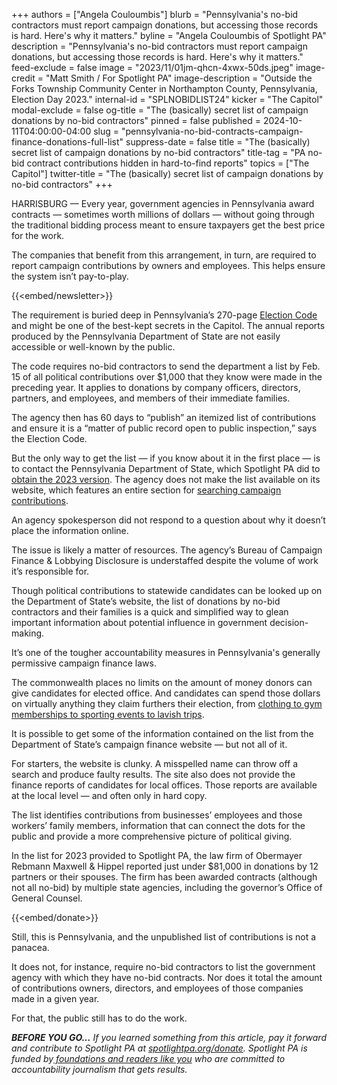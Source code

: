 +++
authors = ["Angela Couloumbis"]
blurb = "Pennsylvania's no-bid contractors must report campaign donations, but accessing those records is hard. Here's why it matters."
byline = "Angela Couloumbis of Spotlight PA"
description = "Pennsylvania's no-bid contractors must report campaign donations, but accessing those records is hard. Here's why it matters."
feed-exclude = false
image = "2023/11/01jm-qhcn-4xwx-50ds.jpeg"
image-credit = "Matt Smith / For Spotlight PA"
image-description = "Outside the Forks Township Community Center in Northampton County, Pennsylvania, Election Day 2023."
internal-id = "SPLNOBIDLIST24"
kicker = "The Capitol"
modal-exclude = false
og-title = "The (basically) secret list of campaign donations by no-bid contractors"
pinned = false
published = 2024-10-11T04:00:00-04:00
slug = "pennsylvania-no-bid-contracts-campaign-finance-donations-full-list"
suppress-date = false
title = "The (basically) secret list of campaign donations by no-bid contractors"
title-tag = "PA no-bid contract contributions hidden in hard-to-find reports"
topics = ["The Capitol"]
twitter-title = "The (basically) secret list of campaign donations by no-bid contractors"
+++

HARRISBURG — Every year, government agencies in Pennsylvania award contracts — sometimes worth millions of dollars — without going through the traditional bidding process meant to ensure taxpayers get the best price for the work.

The companies that benefit from this arrangement, in turn, are required to report campaign contributions by owners and employees. This helps ensure the system isn’t pay-to-play.

{{<embed/newsletter>}}

The requirement is buried deep in Pennsylvania’s 270-page <a href="https://www.legis.state.pa.us/WU01/LI/LI/US/PDF/1937/0/0320..PDF">Election Code</a> and might be one of the best-kept secrets in the Capitol. The annual reports produced by the Pennsylvania Department of State are not easily accessible or well-known by the public.

The code requires no-bid contractors to send the department a list by Feb. 15 of all political contributions over $1,000 that they know were made in the preceding year. It applies to donations by company officers, directors, partners, and employees, and members of their immediate families.

The agency then has 60 days to “publish” an itemized list of contributions and ensure it is a “matter of public record open to public inspection,” says the Election Code.

But the only way to get the list — if you know about it in the first place — is to contact the Pennsylvania Department of State, which Spotlight PA did to <a href="https://www.scribd.com/document/775576877/Campaign-contracts-made-by-no-bid-contract-recipients-in-2023">obtain the 2023 version</a>. The agency does not make the list available on its website, which features an entire section for <a href="https://www.campaignfinanceonline.pa.gov/Pages/CFReportSearch.aspx">searching campaign contributions</a>.

An agency spokesperson did not respond to a question about why it doesn’t place the information online.

The issue is likely a matter of resources. The agency’s Bureau of Campaign Finance &amp; Lobbying Disclosure is understaffed despite the volume of work it’s responsible for.

Though political contributions to statewide candidates can be looked up on the Department of State’s website, the list of donations by no-bid contractors and their families is a quick and simplified way to glean important information about potential influence in government decision-making.

It’s one of the tougher accountability measures in Pennsylvania&#39;s generally permissive campaign finance laws.

The commonwealth places no limits on the amount of money donors can give candidates for elected office. And candidates can spend those dollars on virtually anything they claim furthers their election, from <a href="https://www.spotlightpa.org/series/campaign-finance-2019/">clothing to gym memberships to sporting events to lavish trips</a>.

It is possible to get some of the information contained on the list from the Department of State’s campaign finance website — but not all of it.

For starters, the website is clunky. A misspelled name can throw off a search and produce faulty results. The site also does not provide the finance reports of candidates for local offices. Those reports are available at the local level — and often only in hard copy.

The list identifies contributions from businesses’ employees and those workers’ family members, information that can connect the dots for the public and provide a more comprehensive picture of political giving.

In the list for 2023 provided to Spotlight PA, the law firm of Obermayer Rebmann Maxwell &amp; Hippel reported just under $81,000 in donations by 12 partners or their spouses. The firm has been awarded contracts (although not all no-bid) by multiple state agencies, including the governor’s Office of General Counsel.

{{<embed/donate>}}

Still, this is Pennsylvania, and the unpublished list of contributions is not a panacea.

It does not, for instance, require no-bid contractors to list the government agency with which they have no-bid contracts. Nor does it total the amount of contributions owners, directors, and employees of those companies made in a given year.

For that, the public still has to do the work.

<strong><em>BEFORE YOU GO…</em></strong><em> If you learned something from this article, pay it forward and contribute to Spotlight PA at </em><a href="https://www.spotlightpa.org/donate"><em>spotlightpa.org/donate</em></a><em>. Spotlight PA is funded by</em><a href="https://www.spotlightpa.org/support"><em> foundations and readers like you</em></a><em> who are committed to accountability journalism that gets results.</em>

